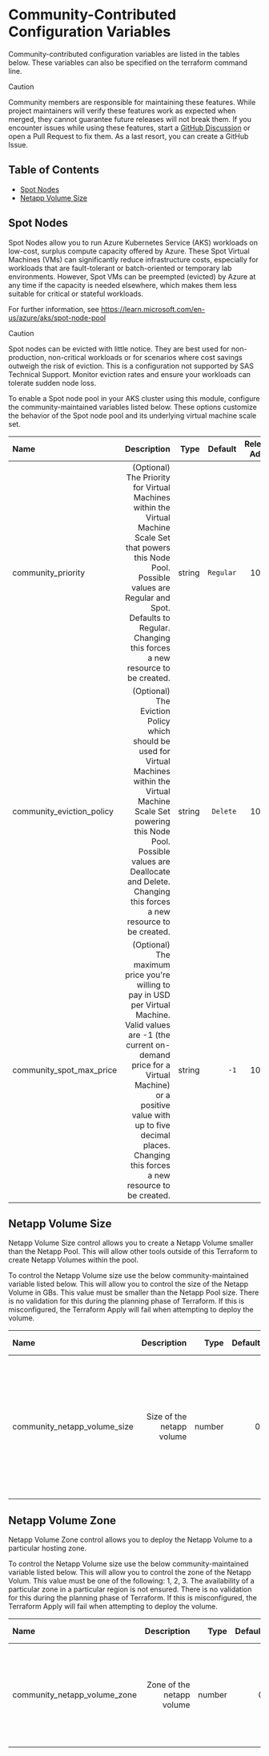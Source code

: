 # Community-Contributed Configuration Variables

Community-contributed configuration variables are listed in the tables below. These variables can also be specified on the terraform command line.

> [!CAUTION]
> Community members are responsible for maintaining these features. While project maintainers will verify these features work as expected when merged, they cannot guarantee future releases will not break them. If you encounter issues while using these features, start a [GitHub Discussion](https://github.com/sassoftware/viya4-iac-azure/discussions) or open a Pull Request to fix them. As a last resort, you can create a GitHub Issue.

## Table of Contents

* [Spot Nodes](#spot_nodes)
* [Netapp Volume Size](#netapp_volume_size)

<a name="spot_nodes"></a>
## Spot Nodes

Spot Nodes allow you to run Azure Kubernetes Service (AKS) workloads on low-cost, surplus compute capacity offered by Azure. These Spot Virtual Machines (VMs) can significantly reduce infrastructure costs, especially for workloads that are fault-tolerant or batch-oriented or temporary lab environments. However, Spot VMs can be preempted (evicted) by Azure at any time if the capacity is needed elsewhere, which makes them less suitable for critical or stateful workloads.

For further information, see https://learn.microsoft.com/en-us/azure/aks/spot-node-pool

> [!CAUTION] 
> Spot nodes can be evicted with little notice. They are best used for non-production, non-critical workloads or for scenarios where cost savings outweigh the risk of eviction. This is a configuration not supported by SAS Technical Support. Monitor eviction rates and ensure your workloads can tolerate sudden node loss.

To enable a Spot node pool in your AKS cluster using this module, configure the community-maintained variables listed below. These options customize the behavior of the Spot node pool and its underlying virtual machine scale set.

| Name | Description | Type | Default | Release Added | Notes |
| :--- | ---: | ---: | ---: | ---: | ---: |
| community_priority | (Optional) The Priority for Virtual Machines within the Virtual Machine Scale Set that powers this Node Pool. Possible values are Regular and Spot. Defaults to Regular. Changing this forces a new resource to be created. | string | `Regular` | 10.3.0 | Changing this to Spot enables the Spot node pool functionality |
| community_eviction_policy | (Optional) The Eviction Policy which should be used for Virtual Machines within the Virtual Machine Scale Set powering this Node Pool. Possible values are Deallocate and Delete. Changing this forces a new resource to be created. | string | `Delete` | 10.3.0 | |
| community_spot_max_price | (Optional) The maximum price you're willing to pay in USD per Virtual Machine. Valid values are -1 (the current on-demand price for a Virtual Machine) or a positive value with up to five decimal places. Changing this forces a new resource to be created. | string | `-1` | 10.3.0 | |

<a name="netapp_volume_size"></a>
## Netapp Volume Size

Netapp Volume Size control allows you to create a Netapp Volume smaller than the Netapp Pool. This will allow other tools outside of this Terraform to create Netapp Volumes within the pool.

To control the Netapp Volume size use the below community-maintained variable listed below. This will allow you to control the size of the Netapp Volume in GBs. This value must be smaller than the Netapp Pool size. There is no validation for this during the planning phase of Terraform. If this is misconfigured, the Terraform Apply will fail when attempting to deploy the volume.

| Name | Description | Type | Default | Release Added | Notes |
| :--- | ---: | ---: | ---: | ---: | ---: |
| community_netapp_volume_size | Size of the netapp volume | number | 0 | 10.3.0 | Zero will disable, must be smaller than the Netapp Pool. The value is given in GB |

<a name="netapp_volume_zone"></a>
## Netapp Volume Zone

Netapp Volume Zone control allows you to deploy the Netapp Volume to a particular hosting zone.

To control the Netapp Volume size use the below community-maintained variable listed below. This will allow you to control the zone of the Netapp Volum. This value must be one of the following: 1, 2, 3. The availability of a particular zone in a particular region is not ensured. There is no validation for this during the planning phase of Terraform. If this is misconfigured, the Terraform Apply will fail when attempting to deploy the volume.

| Name | Description | Type | Default | Release Added | Notes |
| :--- | ---: | ---: | ---: | ---: | ---: |
| community_netapp_volume_zone | Zone of the netapp volume | number | 0 | 10.4.3 | Zero will deploy non-zonal components. Must be one of 1, 2, or 3. Not all regions support all zones. |
